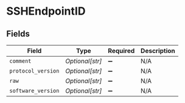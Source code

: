 # SSHEndpointID


## Fields

| Field              | Type               | Required           | Description        |
| ------------------ | ------------------ | ------------------ | ------------------ |
| `comment`          | *Optional[str]*    | :heavy_minus_sign: | N/A                |
| `protocol_version` | *Optional[str]*    | :heavy_minus_sign: | N/A                |
| `raw`              | *Optional[str]*    | :heavy_minus_sign: | N/A                |
| `software_version` | *Optional[str]*    | :heavy_minus_sign: | N/A                |